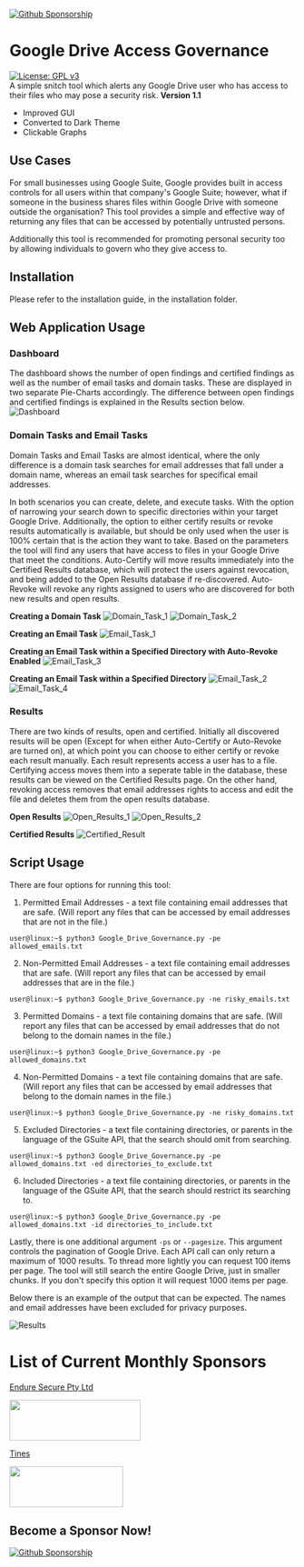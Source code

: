 [![Github Sponsorship](/installation/images/github_sponsor_btn.svg)](https://github.com/sponsors/matamorphosis)

# Google Drive Access Governance
[![License: GPL v3](https://img.shields.io/badge/License-GPLv3-blue.svg)](https://www.gnu.org/licenses/gpl-3.0)  
A simple snitch tool which alerts any Google Drive user who has access to their files who may pose a security risk.
**Version 1.1**  
- Improved GUI
- Converted to Dark Theme
- Clickable Graphs

## Use Cases
For small businesses using Google Suite, Google provides built in access controls for all users within that company's Google Suite; however, what if someone in the business shares files within Google Drive with someone outside the organisation? This tool provides a simple and effective way of returning any files that can be accessed by potentially untrusted persons.

Additionally this tool is recommended for promoting personal security too by allowing individuals to govern who they give access to.

## Installation  
Please refer to the installation guide, in the installation folder.

## Web Application Usage

### Dashboard
The dashboard shows the number of open findings and certified findings as well as the number of email tasks and domain tasks. These are displayed in two separate Pie-Charts accordingly. The difference between open findings and certified findings is explained in the Results section below.
![Dashboard](/installation/images/Dashboard.png)

### Domain Tasks and Email Tasks
Domain Tasks and Email Tasks are almost identical, where the only difference is a domain task searches for email addresses that fall under a domain name, whereas an email task searches for specifical email addresses.  
  
In both scenarios you can create, delete, and execute tasks. With the option of narrowing your search down to specific directories within your target Google Drive. Additionally, the option to either certify results or revoke results automatically is available, but should be only used when the user is 100% certain that is the action they want to take. Based on the parameters the tool will find any users that have access to files in your Google Drive that meet the conditions. Auto-Certify will move results immediately into the Certified Results database, which will protect the users against revocation, and being added to the Open Results database if re-discovered. Auto-Revoke will revoke any rights assigned to users who are discovered for both new results and open results.

**Creating a Domain Task**
![Domain_Task_1](/installation/images/Domain_Task_1.png)
![Domain_Task_2](/installation/images/Domain_Task_2.png)

**Creating an Email Task**
![Email_Task_1](/installation/images/Email_Task_1.png)

**Creating an Email Task within a Specified Directory with Auto-Revoke Enabled**
![Email_Task_3](/installation/images/Email_Task_3.png)

**Creating an Email Task within a Specified Directory**
![Email_Task_2](/installation/images/Email_Task_2.png)
![Email_Task_4](/installation/images/Email_Task_4.png)

### Results
There are two kinds of results, open and certified. Initially all discovered results will be open (Except for when either Auto-Certify or Auto-Revoke are turned on), at which point you can choose to either certify or revoke each result manually. Each result represents access a user has to a file. Certifying access moves them into a seperate table in the database, these results can be viewed on the Certified Results page. On the other hand, revoking access removes that email addresses rights to access and edit the file and deletes them from the open results database.

**Open Results**
![Open_Results_1](/installation/images/Open_Results_1.png)
![Open_Results_2](/installation/images/Open_Results_2.png)

**Certified Results**
![Certified_Result](/installation/images/Certified_Result.png)

## Script Usage
There are four options for running this tool:  
1. Permitted Email Addresses - a text file containing email addresses that are safe. (Will report any files that can be accessed by email addresses that are not in the file.)
```console
user@linux:~$ python3 Google_Drive_Governance.py -pe allowed_emails.txt
```
2. Non-Permitted Email Addresses - a text file containing email addresses that are safe. (Will report any files that can be accessed by email addresses that are in the file.)
```console
user@linux:~$ python3 Google_Drive_Governance.py -ne risky_emails.txt
```
3. Permitted Domains - a text file containing domains that are safe. (Will report any files that can be accessed by email addresses that do not belong to the domain names in the file.)
```console
user@linux:~$ python3 Google_Drive_Governance.py -pe allowed_domains.txt
```
4. Non-Permitted Domains - a text file containing domains that are safe. (Will report any files that can be accessed by email addresses that belong to the domain names in the file.)
```console
user@linux:~$ python3 Google_Drive_Governance.py -ne risky_domains.txt
```
5. Excluded Directories - a text file containing directories, or parents in the language of the GSuite API, that the search should omit from searching. 
```console
user@linux:~$ python3 Google_Drive_Governance.py -pe allowed_domains.txt -ed directories_to_exclude.txt
```
6. Included Directories - a text file containing directories, or parents in the language of the GSuite API, that the search should restrict its searching to. 
```console
user@linux:~$ python3 Google_Drive_Governance.py -pe allowed_domains.txt -id directories_to_include.txt
```

Lastly, there is one additional argument `-ps` or `--pagesize`. This argument controls the pagination of Google Drive. Each API call can only return a maximum of 1000 results. To thread more lightly you can request 100 items per page. The tool will still search the entire Google Drive, just in smaller chunks. If you don't specify this option it will request 1000 items per page.

Below there is an example of the output that can be expected. The names and email addresses have been excluded for privacy purposes.

![Results](/installation/images/Example_Terminal_Output.png)

# List of Current Monthly Sponsors
[Endure Secure Pty Ltd](https://endsec.com.au/)
<p align="left">
  <img width="231" height="72" src="./installation/images/Sponsor_Endure_Secure.png">
</p>

[Tines](https://www.tines.com/?utm_source=oss&utm_medium=sponsorship&utm_campaign=matamorphosis)
<p align="left">
  <img width="200" height="72" src="./installation/images/Tines-Sponsorship-Badge-Purple.png">
</p>

## Become a Sponsor Now!
[![Github Sponsorship](/installation/images/github_sponsor_btn.svg)](https://github.com/sponsors/matamorphosis)